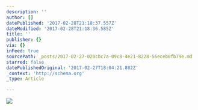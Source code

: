 ```yaml
---
description: ''
author: []
datePublished: '2017-02-28T21:18:37.557Z'
dateModified: '2017-02-28T21:18:36.585Z'
title: ''
publisher: {}
via: {}
inFeed: true
sourcePath: _posts/2017-02-27-020cbc7a-09c8-4e21-8228-56eceb0fb79e.md
starred: false
datePublishedOriginal: '2017-02-27T18:04:21.882Z'
_context: 'http://schema.org'
_type: Article

---
```

![](https://the-grid-user-content.s3-us-west-2.amazonaws.com/efcb1cb8-8a88-458e-a7cd-4762346ba23e.jpg)